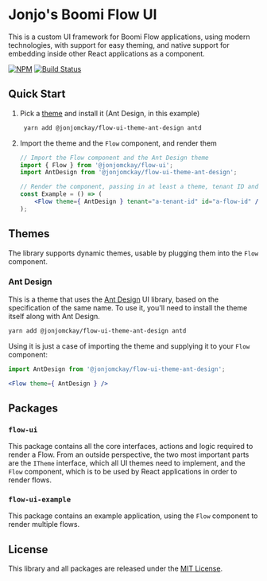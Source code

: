 Jonjo's Boomi Flow UI
=====================

This is a custom UI framework for Boomi Flow applications, using modern technologies, with support for
easy theming, and native support for embedding inside other React applications as a component.

[![NPM](https://img.shields.io/npm/v/@jonjomckay/flow-ui.svg)](https://www.npmjs.com/package/@jonjomckay/flow-ui) [![Build Status](https://travis-ci.com/jonjomckay/flow-ui.svg?branch=master)](https://travis-ci.com/jonjomckay/flow-ui)

## Quick Start

1. Pick a [theme](#themes) and install it (Ant Design, in this example)

    ```bash
     yarn add @jonjomckay/flow-ui-theme-ant-design antd
    ```

2. Import the theme and the `Flow` component, and render them

    ```jsx
    // Import the Flow component and the Ant Design theme
    import { Flow } from '@jonjomckay/flow-ui';
    import AntDesign from '@jonjomckay/flow-ui-theme-ant-design';
    
    // Render the component, passing in at least a theme, tenant ID and flow ID
    const Example = () => (
        <Flow theme={ AntDesign } tenant="a-tenant-id" id="a-flow-id" />
    );
    ```

## Themes

The library supports dynamic themes, usable by plugging them into the `Flow` component.

### Ant Design

This is a theme that uses the [Ant Design](https://ant.design) UI library, based on the specification of the same name. To
use it, you'll need to install the theme itself along with Ant Design.

```bash
yarn add @jonjomckay/flow-ui-theme-ant-design antd
```

Using it is just a case of importing the theme and supplying it to your `Flow` component:

```jsx
import AntDesign from '@jonjomckay/flow-ui-theme-ant-design';

<Flow theme={ AntDesign } />
```

## Packages

### `flow-ui`

This package contains all the core interfaces, actions and logic required to render a Flow. From an outside perspective,
the two most important parts are the `ITheme` interface, which all UI themes need to implement, and the `Flow` component,
which is to be used by React applications in order to render flows.

### `flow-ui-example`

This package contains an example application, using the `Flow` component to render multiple flows.

## License

This library and all packages are released under the [MIT License](https://opensource.org/licenses/MIT).
